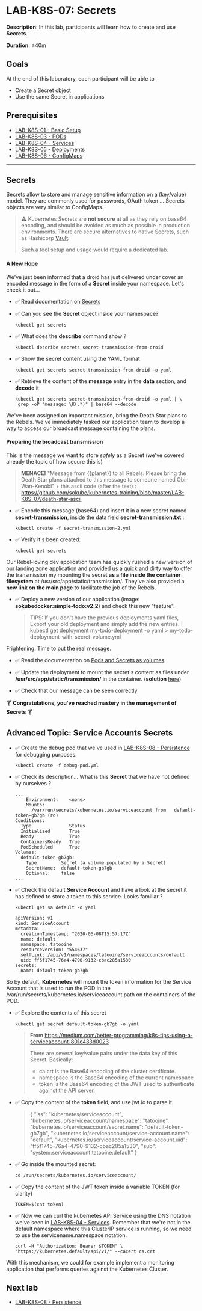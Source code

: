 # LAB-K8S-07: Secrets

**Description**: In this lab, participants will learn how to create and use **Secrets**.

**Duration**: ±40m

## Goals
At the end of this laboratory, each participant will be able to_
- Create a Secret object
- Use the same Secret in applications

## Prerequisites
 - [LAB-K8S-01 - Basic Setup](../LAB-K8S-01/README.MD)
 - [LAB-K8S-03 - PODs](../LAB-K8S-03/README.MD)
 - [LAB-K8S-04 - Services](../LAB-K8S-04/README.MD)
 - [LAB-K8S-05 - Deployments](../LAB-K8S-05/README.MD)
 - [LAB-K8S-06 - ConfigMaps](../LAB-K8S-06/README.MD)

---
## Secrets

Secrets allow to store and manage sensitive information on a (key/value) model. They are commonly used for passwords, OAuth token ... 
Secrets objects are very similar to ConfigMaps.

>:warning: Kubernetes Secrets are **not secure** at all as they rely on base64 encoding, and should be avoided as much as possible in production environments. There are secure alternatives to native Secrets, such as Hashicorp [Vault](https://www.vaultproject.io/).
>
> Such a tool setup and usage would require a dedicated lab. 

#### A New Hope

We've just been informed that a droid has just delivered under cover an encoded message in the form of a **Secret** inside your namespace. Let's check it out...

 - :white_check_mark: Read documentation on [Secrets](https://kubernetes.io/docs/concepts/configuration/secret/)
 - :white_check_mark: Can you see the **Secret** object inside your namespace?
   ``` shell
   kubectl get secrets
   ```
- :white_check_mark: What does the **describe** command show ?
   ``` shell
   kubectl describe secrets secret-transmission-from-droid 
   ```
- :white_check_mark: Show the secret content using the YAML format
   ``` shell
   kubectl get secrets secret-transmission-from-droid -o yaml
   ```
- :white_check_mark: Retrieve the content of the **message** entry in the **data** section, and **decode** it

   ``` shell
   kubectl get secrets secret-transmission-from-droid -o yaml | \
    grep -oP "message: \K(.*)" | base64 --decode
   ```

We've been assigned an important mission, bring the Death Star plans to the Rebels. We've immediately tasked our application team to develop a way to access our broadcast message containing the plans.

#### Preparing the broadcast transmission

This is the message we want to store *safely* as a Secret (we've covered already the topic of how secure this is)

  > **MENACE!** 
  >"Message from {{planet}} to all Rebels: Please bring the Death Star plans attached to this message to someone named Obi-Wan-Kenobi" 
  > \+ this ascii code (after the text) : https://github.com/sokube/kubernetes-training/blob/master/LAB-K8S-07/death-star-ascii

- :white_check_mark: Encode this message (base64) and insert it in a new secret named **secret-transmission**, inside the data field **secret-transmission.txt** :
  ``` shell
  kubectl create -f secret-transmission-2.yml
  ```

- :white_check_mark: Verify it's been created:
  ``` shell
  kubectl get secrets
  ```  

Our Rebel-loving dev application team has quickly rushed a new version of our landing zone application and provided us a quick and dirty way to offer the transmission my mounting the secret **as a file inside the container filesystem** at /usr/src/app/static/transmission/. They've also provided a **new link on the main page** to facilitate the job of the Rebels.

- :white_check_mark: Deploy a new version of our application (image: **sokubedocker:simple-todo:v2.2**) and check this new "feature".
  > TIPS: If you don't have the previous deployments yaml files, Export your old deployment and simply add the new entries. | kubectl get deployment my-todo-deployment -o yaml > my-todo-deployment-with-secret-volume.yml

Frightening. Time to put the real message.

- :white_check_mark: Read the documentation on [Pods and Secrets as volumes](https://kubernetes.io/docs/tasks/inject-data-application/distribute-credentials-secure/#create-a-pod-that-has-access-to-the-secret-data-through-a-volume)

- :white_check_mark: Update the deployment to mount the secret's content as files under **/usr/src/app/static/transmission/** in the container. (**solution**  [here](./solutions/01-simple-todo-pod-deployment-secret-volume.yml)) 

- :white_check_mark: Check that our message can be seen correctly

:cocktail: **Congratulations, you've reached mastery in the management of Secrets** :cocktail:

## Advanced Topic: Service Accounts Secrets

- :white_check_mark: Create the debug pod that we've used in [LAB-K8S-08 - Persistence](../LAB-K8S-04/README.MD) for debugging purposes.
   ``` shell
   kubectl create -f debug-pod.yml
   ``` 

- :white_check_mark: Check its description... What is this **Secret** that we have not defined by ourselves ?
  ```
  ...
      Environment:    <none>
      Mounts:
        /var/run/secrets/kubernetes.io/serviceaccount from   default-token-gb7gb (ro)
  Conditions:
    Type              Status
    Initialized       True 
    Ready             True 
    ContainersReady   True 
    PodScheduled      True 
  Volumes:
    default-token-gb7gb:
      Type:        Secret (a volume populated by a Secret)
      SecretName:  default-token-gb7gb
      Optional:    false
  ...
  ``` 

- :white_check_mark:  Check the default **Service Account** and have a look at the secret it has defined to store a token to this service. Looks familiar ?
  ```shell
  kubectl get sa default -o yaml
  ```
  ```
  apiVersion: v1
  kind: ServiceAccount
  metadata:
    creationTimestamp: "2020-06-08T15:57:17Z"
    name: default
    namespace: tatooine
    resourceVersion: "554637"
    selfLink: /api/v1/namespaces/tatooine/serviceaccounts/default
    uid: ff5f1745-76a4-4790-9132-cbac285a1530
  secrets:
  - name: default-token-gb7gb
  ```

So by default, **Kubernetes** will mount the token information for the Service Account that is used to run the POD in the /var/run/secrets/kubernetes.io/serviceaccount path on the containers of the POD.

- :white_check_mark: Explore the contents of this secret
  ``` shell
  kubectl get secret default-token-gb7gb -o yaml
  ```
  > **From** https://medium.com/better-programming/k8s-tips-using-a-serviceaccount-801c433d0023
  >
  >There are several key/value pairs under the data key of this Secret.
  > Basically:
  >- ca.crt is the Base64 encoding of the cluster certificate.
  >- namespace is the Base64 encoding of the current namespace 
  >- token is the Base64 encoding of the JWT used to authenticate against the API server.

- :white_check_mark: Copy the content of the **token** field, and use jwt.io to parse it.
  > {
  "iss": "kubernetes/serviceaccount",
  "kubernetes.io/serviceaccount/namespace": "tatooine",
  "kubernetes.io/serviceaccount/secret.name": "default-token-gb7gb",
  "kubernetes.io/serviceaccount/service-account.name": "default",
  "kubernetes.io/serviceaccount/service-account.uid": "ff5f1745-76a4-4790-9132-cbac285a1530",
  "sub": "system:serviceaccount:tatooine:default"
  }

- :white_check_mark: Go inside the mounted secret:
  ``` shell
  cd /run/secrets/kubernetes.io/serviceaccount/
  ```

- :white_check_mark: Copy the content of the JWT token inside a variable TOKEN (for clarity)
  ``` shell
  TOKEN=$(cat token)
  ``` 

- :white_check_mark: Now we can curl the kubernetes API Service using the DNS notation we've seen in [LAB-K8S-04 - Services](../LAB-K8S-04/README.MD). Remember that we're not in the default namespace where this ClusterIP service is running, so we need to use the servicename.namespace notation.
  ```shell
  curl -H "Authorization: Bearer $TOKEN" \
  "https://kubernetes.default/api/v1/" --cacert ca.crt
  ```

With this mechanism, we could for example implement a monitoring application that performs queries against the Kubernetes Cluster. 

## Next lab

- [LAB-K8S-08 - Persistence](../LAB-K8S-08/README.MD)
